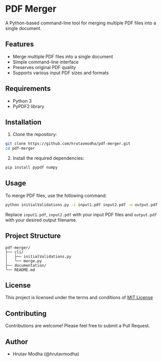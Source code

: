 # PDF Merger

A Python-based command-line tool for merging multiple PDF files into a single document.

## Features

- Merge multiple PDF files into a single document
- Simple command-line interface
- Preserves original PDF quality
- Supports various input PDF sizes and formats

## Requirements

- Python 3
- PyPDF2 library

## Installation

1. Clone the repository:
```bash
git clone https://github.com/hrutavmodha/pdf-merger.git
cd pdf-merger
```

2. Install the required dependencies:
```bash
pip install pypdf numpy
```

## Usage

To merge PDF files, use the following command:

```bash
python initialValidations.py -i input1.pdf input2.pdf -o output.pdf
```

Replace `input1.pdf`, `input2.pdf` with your input PDF files and `output.pdf` with your desired output filename.

## Project Structure

```
pdf-merger/
├── cli/
│   ├── initialValidations.py
│   └── merge.py  
├── documentation/            
└── README.md
```

## License

This project is licensed under the terms and conditions of [MIT License](./LICENSE)

## Contributing

Contributions are welcome! Please feel free to submit a Pull Request.

## Author

- Hrutav Modha (@hrutavmodha)
